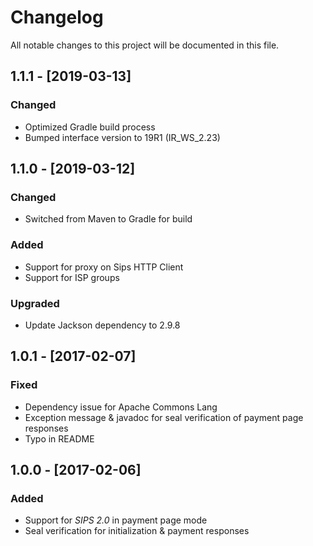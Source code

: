 # Changelog
All notable changes to this project will be documented in this file.

## 1.1.1 - [2019-03-13]

### Changed
- Optimized Gradle build process
- Bumped interface version to 19R1 (IR_WS_2.23)

## 1.1.0 - [2019-03-12]

### Changed
- Switched from Maven to Gradle for build

### Added
- Support for proxy on Sips HTTP Client
- Support for ISP groups

### Upgraded
- Update Jackson dependency to 2.9.8

## 1.0.1 - [2017-02-07]

### Fixed
- Dependency issue for Apache Commons Lang
- Exception message & javadoc for seal verification of payment page responses
- Typo in README

## 1.0.0 - [2017-02-06]

### Added
- Support for _SIPS 2.0_ in payment page mode
- Seal verification for initialization & payment responses